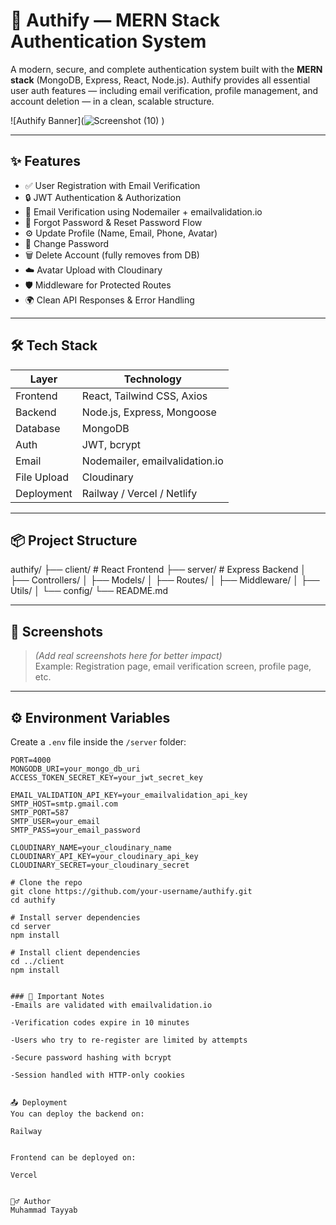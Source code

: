 # 🔐 Authify — MERN Stack Authentication System

A modern, secure, and complete authentication system built with the **MERN stack** (MongoDB, Express, React, Node.js). Authify provides all essential user auth features — including email verification, profile management, and account deletion — in a clean, scalable structure.

![Authify Banner](![Screenshot (10)](https://github.com/user-attachments/assets/74a1166e-9992-49d9-84c3-f907390d5f43)
) <!-- Replace with your banner image -->

---

## ✨ Features

- ✅ User Registration with Email Verification
- 🔒 JWT Authentication & Authorization
- 📧 Email Verification using Nodemailer + emailvalidation.io
- 🔁 Forgot Password & Reset Password Flow
- ⚙️ Update Profile (Name, Email, Phone, Avatar)
- 🔄 Change Password
- 🗑️ Delete Account (fully removes from DB)
- ☁️ Avatar Upload with Cloudinary
- 🛡️ Middleware for Protected Routes
- 🌍 Clean API Responses & Error Handling

---

## 🛠️ Tech Stack

| Layer     | Technology                  |
|-----------|-----------------------------|
| Frontend  | React, Tailwind CSS, Axios  |
| Backend   | Node.js, Express, Mongoose  |
| Database  | MongoDB                     |
| Auth      | JWT, bcrypt                 |
| Email     | Nodemailer, emailvalidation.io |
| File Upload | Cloudinary                |
| Deployment | Railway / Vercel / Netlify |

---

## 📦 Project Structure

authify/
├── client/ # React Frontend
├── server/ # Express Backend
│ ├── Controllers/
│ ├── Models/
│ ├── Routes/
│ ├── Middleware/
│ ├── Utils/
│ └── config/
└── README.md


---

## 📸 Screenshots

> *(Add real screenshots here for better impact)*  
> Example: Registration page, email verification screen, profile page, etc.

---

## ⚙️ Environment Variables

Create a `.env` file inside the `/server` folder:

```env
PORT=4000
MONGODB_URI=your_mongo_db_uri
ACCESS_TOKEN_SECRET_KEY=your_jwt_secret_key

EMAIL_VALIDATION_API_KEY=your_emailvalidation_api_key
SMTP_HOST=smtp.gmail.com
SMTP_PORT=587
SMTP_USER=your_email
SMTP_PASS=your_email_password

CLOUDINARY_NAME=your_cloudinary_name
CLOUDINARY_API_KEY=your_cloudinary_api_key
CLOUDINARY_SECRET=your_cloudinary_secret

# Clone the repo
git clone https://github.com/your-username/authify.git
cd authify

# Install server dependencies
cd server
npm install

# Install client dependencies
cd ../client
npm install


### 🧠 Important Notes
-Emails are validated with emailvalidation.io

-Verification codes expire in 10 minutes

-Users who try to re-register are limited by attempts

-Secure password hashing with bcrypt

-Session handled with HTTP-only cookies


📤 Deployment
You can deploy the backend on:

Railway


Frontend can be deployed on:

Vercel


🙋‍♂️ Author
Muhammad Tayyab
